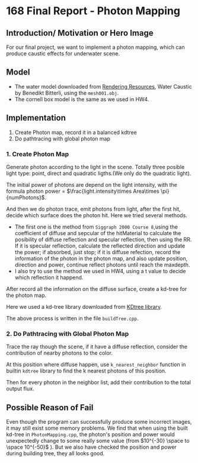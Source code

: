 # 168 Final Report - Photon Mapping

## Introduction/ Motivation or Hero Image

For our final project, we want to implement a photon mapping, which can produce caustic effects for underwater scene.

## Model

- The water model downloaded from [Rendering Resources](https://benedikt-bitterli.me/resources/), Water Caustic
by Benedikt Bitterli, using the `mesh001.obj`.
- The cornell box model is the same as we used in HW4.

## Implementation

1. Create Photon map, record it in a balanced kdtree
2. Do pathtracing with global photon map

### 1. Create Photon Map

Generate photon according to the light in the scene. Totally three posible light type: point, direct and quadratic ligths.(We only do the quadratic light).

The initial power of photons are depend on the light intensity, with the formula photon power =  $\frac{light.intensity\times Area\times \pi}{numPhotons}$.

And then we do photon trace, emit photons from light, after the first hit, decide which surface does the photon hit. Here we tried several methods.

- The first one is the method from `Siggraph 2000 Course 8`,using the coefficient of diffuse and sepcular of the hitMaterial to calculate the posibility of diffuse reflection and specular reflection, then using the RR. If it is specular reflection, calculate the reflected direction and update the power; if absorbed, just stop; if it is diffuse refection, record the information of the photon in the photon map, and also update position, direction and power, continue reflect photons until reach the maxdepth.
- I also try to use the method we used in HW4, using a t value to decide which reflection it happend.

After record all the information on the diffuse surface, create a kd-tree for the photon map.

Here we used a kd-tree library downloaded from [KDtree library](https://github.com/cdalitz/kdtree-cpp).

The above process is written in the file `buildTree.cpp`.

### 2. Do Pathtracing with Global Photon Map

Trace the ray though the scene, if it have a diffuse reflection, consider the contribution of nearby photons to the color.

At this position where diffuse happen, use `k_nearest_neighbor` function in builtin `kdtree` library to find the k nearest photons of this position.

Then for every photon in the neighbor list, add their contribution to the total output flux.

## Possible Reason of Fail

Even though the program can successfully produce some incorrect images, it may still exist some memory problems. We find that when using the built kd-tree in `PhotonMapping.cpp`, the photon's position and power would unexpectedly change to some really some value (from $10^{-30} \space to \space 10^{-50}$ ). But we also have checked the position and power during building tree, they all looks good.

